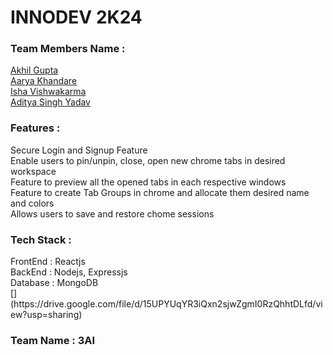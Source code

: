 <h1>INNODEV 2K24</h1>
<h3>Team Members Name : </h3>

[Akhil Gupta](https://github.com/akhil1g)
<br>
[Aarya Khandare](https://github.com/aaryak4554)
<br>
[Isha Vishwakarma](https://github.com/ishavishwakarma29)
<br>
[Aditya Singh Yadav](https://github.com/aditya-mnnit)
<br>
<h3>
Features : 
</h3>
Secure Login and Signup Feature<br>
Enable users to pin/unpin, close, open new chrome tabs in desired workspace<br>
Feature to preview all the opened tabs in each respective windows<br>
Feature to create Tab Groups in chrome and allocate them desired name and colors<br>
Allows users to save and restore chome sessions<br>

<h3>
  Tech Stack : 
</h3>
FrontEnd : Reactjs<br>
BackEnd : Nodejs, Expressjs <br>
Database : MongoDB
<br>
[](https://drive.google.com/file/d/15UPYUqYR3iQxn2sjwZgmI0RzQhhtDLfd/view?usp=sharing)
<h3>Team Name : 3AI</h3>
